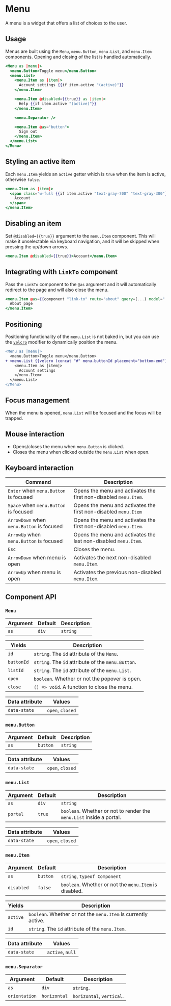 # Menu

A menu is a widget that offers a list of choices to the user.

## Usage

Menus are built using the `Menu`, `menu.Button`, `menu.List`, and `menu.Item` components. Opening and closing of the list
is handled automatically.

```hbs
<Menu as |menu|>
  <menu.Button>Toggle menu</menu.Button>
  <menu.List>
    <menu.Item as |item|>
      Account settings {{if item.active "(active)"}}
    </menu.Item>

    <menu.Item @disabled={{true}} as |item|>
      Help {{if item.active "(active)"}}
    </menu.Item>

    <menu.Separator />

    <menu.Item @as="button">
      Sign out
    </menu.Item>
  </menu.List>
</Menu>
```

## Styling an active item

Each `menu.Item` yields an `active` getter which is `true` when the item is active, otherwise `false`.

```hbs
<menu.Item as |item|>
  <span class="w-full {{if item.active "text-gray-700" "text-gray-300"}}">
    Account
  </span>
</menu.Item>
```

## Disabling an item

Set ``@disabled={{true}}`` argument to the `menu.Item` component. This will make it unselectable via keyboard navigation,
and it will be skipped when pressing the up/down arrows.

```hbs
<menu.Item @disabled={{true}}>Account</menu.Item>
```

## Integrating with `LinkTo` component

Pass the `LinkTo` component to the `@as` argument and it will automatically redirect to the page and will also close the
menu.

```hbs
<menu.Item @as={{component "link-to" route="about" query=(...) model="..."}} as |item|>
  About page
</menu.Item>
```

## Positioning

Positioning functionality of the `menu.List` is not baked in, but you can use the [`velcro`](../modifiers/velcro.md)
modifier to dynamically position the menu.

```diff
<Menu as |menu|>
  <menu.Button>Toggle menu</menu.Button>
+ <menu.List {{velcro (concat "#" menu.buttonId placement="bottom-end")}}>
    <menu.Item as |item|>
      Account settings
    </menu.Item>
  </menu.List>
</Menu>
```

## Focus management

When the menu is opened, `menu.List` will be focused and the focus will be trapped.

## Mouse interaction

- Opens/closes the menu when `menu.Button` is clicked.
- Closes the menu when clicked outside the `menu.List` when open.

## Keyboard interaction

| Command                                   | Description                                                      |
| ---                                       | ---                                                              |
| `Enter` when `menu.Button` is focused     | Opens the menu and activates the first non-disabled `menu.Item`. |
| `Space` when `menu.Button` is focused     | Opens the menu and activates the first non-disabled `menu.Item`  |
| `ArrowDown` when `menu.Button` is focused | Opens the menu and activates the first non-disabled `menu.Item`. |
| `ArrowUp` when `menu.Button` is focused   | Opens the menu and activates the last non-disabled `menu.Item`.  |
| `Esc`                                     | Closes the menu.                                                 |
| `ArrowDown` when menu is open             | Activates the next non-disabled `menu.Item`.                     |
| `ArrowUp` when menu is open               | Activates the previous non-disabled `menu.Item`.                 |

## Component API

### `Menu`

| Argument | Default | Description |
| ---      | ---     | ---         |
| `as`     | `div`   | `string`    |

| Yields     | Description                                        |
| ---        | ---                                                |
| `id`       | `string`. The `id` attribute of the `Menu`.        |
| `buttonId` | `string`. The `id` attribute of the `menu.Button`. |
| `listId`   | `string`. The `id` attribute of the `menu.List`.   |
| `open`     | `boolean`. Whether or not the popover is open.     |
| `close`    | `() => void`. A function to close the menu.        |

| Data attribute | Values           |
| ---            | ---              |
| `data-state`   | `open`, `closed` |

### `menu.Button`

| Argument | Default  | Description |
| ---      | ---      | ---         |
| `as`     | `button` | `string`    |

| Data attribute | Values           |
| ---            | ---              |
| `data-state`   | `open`, `closed` |

### `menu.List`

| Argument | Default | Description                                                          |
| ---      | ---     | ---                                                                  |
| `as`     | `div`   | `string`                                                             |
| `portal` | `true`  | `boolean`. Whether or not to render the `menu.List` inside a portal. |

| Data attribute | Values           |
| ---            | ---              |
| `data-state`   | `open`, `closed` |

### `menu.Item`

| Argument   | Default  | Description                                            |
| ---        | ---      | ---                                                    |
| `as`       | `button` | `string`, `typeof Component`                           |
| `disabled` | `false`  | `boolean`. Whether or not the `menu.Item` is disabled. |

| Yields   | Description                                                    |
| ---      | ---                                                            |
| `active` | `boolean`. Whether or not the `menu.Item` is currently active. |
| `id`     | `string`. The `id` attribute of the `menu.Item`.               |

| Data attribute | Values           |
| ---            | ---              |
| `data-state`   | `active`, `null` |

### `menu.Separator`

| Argument      | Default      | Description               |
| ---           | ---          | ---                       |
| `as`          | `div`        | `string`.                 |
| `orientation` | `horizontal` | `horizontal`, `vertical`. |
